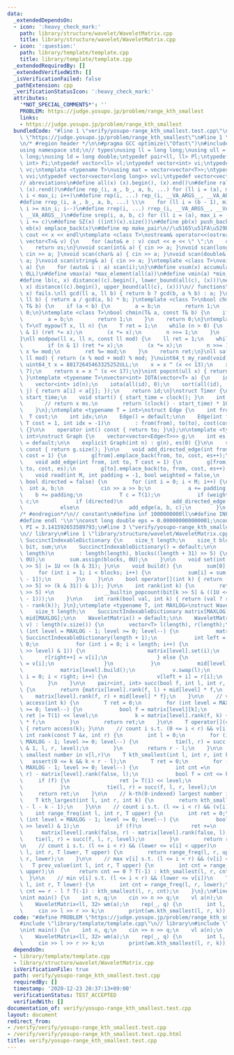 ```yaml
---
data:
  _extendedDependsOn:
  - icon: ':heavy_check_mark:'
    path: library/structure/wavelet/WaveletMatrix.cpp
    title: library/structure/wavelet/WaveletMatrix.cpp
  - icon: ':question:'
    path: library/template/template.cpp
    title: library/template/template.cpp
  _extendedRequiredBy: []
  _extendedVerifiedWith: []
  _isVerificationFailed: false
  _pathExtension: cpp
  _verificationStatusIcon: ':heavy_check_mark:'
  attributes:
    '*NOT_SPECIAL_COMMENTS*': ''
    PROBLEM: https://judge.yosupo.jp/problem/range_kth_smallest
    links:
    - https://judge.yosupo.jp/problem/range_kth_smallest
  bundledCode: "#line 1 \"verify/yosupo-range_kth_smallest.test.cpp\"\n#define PROBLEM\
    \ \"https://judge.yosupo.jp/problem/range_kth_smallest\"\n#line 1 \"library/template/template.cpp\"\
    \n/* #region header */\n\n#pragma GCC optimize(\"Ofast\")\n#include <bits/stdc++.h>\n\
    using namespace std;\n// types\nusing ll = long long;\nusing ull = unsigned long\
    \ long;\nusing ld = long double;\ntypedef pair<ll, ll> Pl;\ntypedef pair<int,\
    \ int> Pi;\ntypedef vector<ll> vl;\ntypedef vector<int> vi;\ntypedef vector<char>\
    \ vc;\ntemplate <typename T>\nusing mat = vector<vector<T>>;\ntypedef vector<vector<int>>\
    \ vvi;\ntypedef vector<vector<long long>> vvl;\ntypedef vector<vector<char>> vvc;\n\
    // abreviations\n#define all(x) (x).begin(), (x).end()\n#define rall(x) (x).rbegin(),\
    \ (x).rend()\n#define rep_(i, a_, b_, a, b, ...) for (ll i = (a), max_i = (b);\
    \ i < max_i; i++)\n#define rep(i, ...) rep_(i, __VA_ARGS__, __VA_ARGS__, 0, __VA_ARGS__)\n\
    #define rrep_(i, a_, b_, a, b, ...) \\\n    for (ll i = (b - 1), min_i = (a);\
    \ i >= min_i; i--)\n#define rrep(i, ...) rrep_(i, __VA_ARGS__, __VA_ARGS__, 0,\
    \ __VA_ARGS__)\n#define srep(i, a, b, c) for (ll i = (a), max_i = (b); i < max_i;\
    \ i += c)\n#define SZ(x) ((int)(x).size())\n#define pb(x) push_back(x)\n#define\
    \ eb(x) emplace_back(x)\n#define mp make_pair\n//\u5165\u51FA\u529B\n#define print(x)\
    \ cout << x << endl\ntemplate <class T>\nostream& operator<<(ostream& os, const\
    \ vector<T>& v) {\n    for (auto& e : v) cout << e << \" \";\n    cout << endl;\n\
    \    return os;\n}\nvoid scan(int& a) { cin >> a; }\nvoid scan(long long& a) {\
    \ cin >> a; }\nvoid scan(char& a) { cin >> a; }\nvoid scan(double& a) { cin >>\
    \ a; }\nvoid scan(string& a) { cin >> a; }\ntemplate <class T>\nvoid scan(vector<T>&\
    \ a) {\n    for (auto& i : a) scan(i);\n}\n#define vsum(x) accumulate(all(x),\
    \ 0LL)\n#define vmax(a) *max_element(all(a))\n#define vmin(a) *min_element(all(a))\n\
    #define lb(c, x) distance((c).begin(), lower_bound(all(c), (x)))\n#define ub(c,\
    \ x) distance((c).begin(), upper_bound(all(c), (x)))\n// functions\n// gcd(0,\
    \ x) fails.\nll gcd(ll a, ll b) { return b ? gcd(b, a % b) : a; }\nll lcm(ll a,\
    \ ll b) { return a / gcd(a, b) * b; }\ntemplate <class T>\nbool chmax(T& a, const\
    \ T& b) {\n    if (a < b) {\n        a = b;\n        return 1;\n    }\n    return\
    \ 0;\n}\ntemplate <class T>\nbool chmin(T& a, const T& b) {\n    if (b < a) {\n\
    \        a = b;\n        return 1;\n    }\n    return 0;\n}\ntemplate <typename\
    \ T>\nT mypow(T x, ll n) {\n    T ret = 1;\n    while (n > 0) {\n        if (n\
    \ & 1) (ret *= x);\n        (x *= x);\n        n >>= 1;\n    }\n    return ret;\n\
    }\nll modpow(ll x, ll n, const ll mod) {\n    ll ret = 1;\n    while (n > 0) {\n\
    \        if (n & 1) (ret *= x);\n        (x *= x);\n        n >>= 1;\n       \
    \ x %= mod;\n        ret %= mod;\n    }\n    return ret;\n}\nll safemod(ll x,\
    \ ll mod) { return (x % mod + mod) % mod; }\nuint64_t my_rand(void) {\n    static\
    \ uint64_t x = 88172645463325252ULL;\n    x = x ^ (x << 13);\n    x = x ^ (x >>\
    \ 7);\n    return x = x ^ (x << 17);\n}\nint popcnt(ull x) { return __builtin_popcountll(x);\
    \ }\ntemplate <typename T>\nvector<int> IOTA(vector<T> a) {\n    int n = a.size();\n\
    \    vector<int> id(n);\n    iota(all(id), 0);\n    sort(all(id), [&](int i, int\
    \ j) { return a[i] < a[j]; });\n    return id;\n}\nstruct Timer {\n    clock_t\
    \ start_time;\n    void start() { start_time = clock(); }\n    int lap() {\n \
    \       // return x ms.\n        return (clock() - start_time) * 1000 / CLOCKS_PER_SEC;\n\
    \    }\n};\ntemplate <typename T = int>\nstruct Edge {\n    int from, to;\n  \
    \  T cost;\n    int idx;\n\n    Edge() = default;\n\n    Edge(int from, int to,\
    \ T cost = 1, int idx = -1)\n        : from(from), to(to), cost(cost), idx(idx)\
    \ {}\n\n    operator int() const { return to; }\n};\n\ntemplate <typename T =\
    \ int>\nstruct Graph {\n    vector<vector<Edge<T>>> g;\n    int es;\n\n    Graph()\
    \ = default;\n\n    explicit Graph(int n) : g(n), es(0) {}\n\n    size_t size()\
    \ const { return g.size(); }\n\n    void add_directed_edge(int from, int to, T\
    \ cost = 1) {\n        g[from].emplace_back(from, to, cost, es++);\n    }\n\n\
    \    void add_edge(int from, int to, T cost = 1) {\n        g[from].emplace_back(from,\
    \ to, cost, es);\n        g[to].emplace_back(to, from, cost, es++);\n    }\n\n\
    \    void read(int M, int padding = -1, bool weighted = false,\n             \
    \ bool directed = false) {\n        for (int i = 0; i < M; i++) {\n          \
    \  int a, b;\n            cin >> a >> b;\n            a += padding;\n        \
    \    b += padding;\n            T c = T(1);\n            if (weighted) cin >>\
    \ c;\n            if (directed)\n                add_directed_edge(a, b, c);\n\
    \            else\n                add_edge(a, b, c);\n        }\n    }\n};\n\n\
    /* #endregion*/\n// constant\n#define inf 1000000000ll\n#define INF 4000000004000000000LL\n\
    #define endl '\\n'\nconst long double eps = 0.000000000000001;\nconst long double\
    \ PI = 3.141592653589793;\n#line 3 \"verify/yosupo-range_kth_smallest.test.cpp\"\
    \n// library\n#line 1 \"library/structure/wavelet/WaveletMatrix.cpp\"\nstruct\
    \ SuccinctIndexableDictionary {\n    size_t length;\n    size_t blocks;\n    vector<unsigned>\
    \ bit, sum;\n\n    SuccinctIndexableDictionary() = default;\n\n    SuccinctIndexableDictionary(size_t\
    \ length)\n        : length(length), blocks((length + 31) >> 5) {\n        bit.assign(blocks,\
    \ 0U);\n        sum.assign(blocks, 0U);\n    }\n\n    void set(int k) { bit[k\
    \ >> 5] |= 1U << (k & 31); }\n\n    void build() {\n        sum[0] = 0U;\n   \
    \     for (int i = 1; i < blocks; i++) {\n            sum[i] = sum[i - 1] + __builtin_popcount(bit[i\
    \ - 1]);\n        }\n    }\n\n    bool operator[](int k) { return (bool((bit[k\
    \ >> 5] >> (k & 31)) & 1)); }\n\n    int rank(int k) {\n        return (sum[k\
    \ >> 5] +\n                __builtin_popcount(bit[k >> 5] & ((1U << (k & 31))\
    \ - 1)));\n    }\n\n    int rank(bool val, int k) { return (val ? rank(k) : k\
    \ - rank(k)); }\n};\ntemplate <typename T, int MAXLOG>\nstruct WaveletMatrix {\n\
    \    size_t length;\n    SuccinctIndexableDictionary matrix[MAXLOG];\n    int\
    \ mid[MAXLOG];\n\n    WaveletMatrix() = default;\n\n    WaveletMatrix(vector<T>\
    \ v) : length(v.size()) {\n        vector<T> l(length), r(length);\n        for\
    \ (int level = MAXLOG - 1; level >= 0; level--) {\n            matrix[level] =\
    \ SuccinctIndexableDictionary(length + 1);\n            int left = 0, right =\
    \ 0;\n            for (int i = 0; i < length; i++) {\n                if (((v[i]\
    \ >> level) & 1)) {\n                    matrix[level].set(i);\n             \
    \       r[right++] = v[i];\n                } else {\n                    l[left++]\
    \ = v[i];\n                }\n            }\n            mid[level] = left;\n\
    \            matrix[level].build();\n            v.swap(l);\n            for (int\
    \ i = 0; i < right; i++) {\n                v[left + i] = r[i];\n            }\n\
    \        }\n    }\n\n    pair<int, int> succ(bool f, int l, int r, int level)\
    \ {\n        return {matrix[level].rank(f, l) + mid[level] * f,\n            \
    \    matrix[level].rank(f, r) + mid[level] * f};\n    }\n\n    // v[k]\n    T\
    \ access(int k) {\n        T ret = 0;\n        for (int level = MAXLOG - 1; level\
    \ >= 0; level--) {\n            bool f = matrix[level][k];\n            if (f)\
    \ ret |= T(1) << level;\n            k = matrix[level].rank(f, k) + mid[level]\
    \ * f;\n        }\n        return ret;\n    }\n\n    T operator[](const int &k)\
    \ { return access(k); }\n\n    // count i s.t. (0 <= i < r) && v[i] == x\n   \
    \ int rank(const T &x, int r) {\n        int l = 0;\n        for (int level =\
    \ MAXLOG - 1; level >= 0; level--) {\n            tie(l, r) = succ((x >> level)\
    \ & 1, l, r, level);\n        }\n        return r - l;\n    }\n\n    // k-th(0-indexed)\
    \ smallest number in v[l,r)\n    T kth_smallest(int l, int r, int k) {\n     \
    \   assert(0 <= k && k < r - l);\n        T ret = 0;\n        for (int level =\
    \ MAXLOG - 1; level >= 0; level--) {\n            int cnt =\n                matrix[level].rank(false,\
    \ r) - matrix[level].rank(false, l);\n            bool f = cnt <= k;\n       \
    \     if (f) {\n                ret |= T(1) << level;\n                k -= cnt;\n\
    \            }\n            tie(l, r) = succ(f, l, r, level);\n        }\n   \
    \     return ret;\n    }\n\n    // k-th(0-indexed) largest number in v[l,r)\n\
    \    T kth_largest(int l, int r, int k) {\n        return kth_smallest(l, r, r\
    \ - l - k - 1);\n    }\n\n    // count i s.t. (l <= i < r) && (v[i] < upper)\n\
    \    int range_freq(int l, int r, T upper) {\n        int ret = 0;\n        for\
    \ (int level = MAXLOG - 1; level >= 0; level--) {\n            bool f = ((upper\
    \ >> level) & 1);\n            if (f)\n                ret +=\n              \
    \      matrix[level].rank(false, r) - matrix[level].rank(false, l);\n        \
    \    tie(l, r) = succ(f, l, r, level);\n        }\n        return ret;\n    }\n\
    \n    // count i s.t. (l <= i < r) && (lower <= v[i] < upper)\n    int range_freq(int\
    \ l, int r, T lower, T upper) {\n        return range_freq(l, r, upper) - range_freq(l,\
    \ r, lower);\n    }\n\n    // max v[i] s.t. (l <= i < r) && (v[i] < upper)\n \
    \   T prev_value(int l, int r, T upper) {\n        int cnt = range_freq(l, r,\
    \ upper);\n        return cnt == 0 ? T(-1) : kth_smallest(l, r, cnt - 1);\n  \
    \  }\n\n    // min v[i] s.t. (l <= i < r) && (lower <= v[i])\n    T next_value(int\
    \ l, int r, T lower) {\n        int cnt = range_freq(l, r, lower);\n        return\
    \ cnt == r - l ? T(-1) : kth_smallest(l, r, cnt);\n    }\n};\n#line 5 \"verify/yosupo-range_kth_smallest.test.cpp\"\
    \nint main() {\n    int n, q;\n    cin >> n >> q;\n    vl a(n);\n    scan(a);\n\
    \    WaveletMatrix<ll, 32> wm(a);\n    rep(_, q) {\n        int l, r, k;\n   \
    \     cin >> l >> r >> k;\n        print(wm.kth_smallest(l, r, k));\n    }\n}\n"
  code: "#define PROBLEM \"https://judge.yosupo.jp/problem/range_kth_smallest\"\n\
    #include \"library/template/template.cpp\"\n// library\n#include \"library/structure/wavelet/WaveletMatrix.cpp\"\
    \nint main() {\n    int n, q;\n    cin >> n >> q;\n    vl a(n);\n    scan(a);\n\
    \    WaveletMatrix<ll, 32> wm(a);\n    rep(_, q) {\n        int l, r, k;\n   \
    \     cin >> l >> r >> k;\n        print(wm.kth_smallest(l, r, k));\n    }\n}"
  dependsOn:
  - library/template/template.cpp
  - library/structure/wavelet/WaveletMatrix.cpp
  isVerificationFile: true
  path: verify/yosupo-range_kth_smallest.test.cpp
  requiredBy: []
  timestamp: '2020-12-23 20:37:13+09:00'
  verificationStatus: TEST_ACCEPTED
  verifiedWith: []
documentation_of: verify/yosupo-range_kth_smallest.test.cpp
layout: document
redirect_from:
- /verify/verify/yosupo-range_kth_smallest.test.cpp
- /verify/verify/yosupo-range_kth_smallest.test.cpp.html
title: verify/yosupo-range_kth_smallest.test.cpp
---
```

